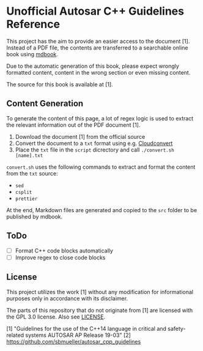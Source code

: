 # Unofficial Autosar C++ Guidelines Reference

This project has the aim to provide an easier access to the document [1].
Instead of a PDF file, the contents are transferred to a searchable online book
using [mdbook](https://github.com/rust-lang/mdBook).

Due to the automatic generation of this book, please expect wrongly formatted
content, content in the wrong section or even missing content.

The source for this book is available at [1].

## Content Generation

To generate the content of this page, a lot of regex logic is used to extract
the relevant information out of the PDF document [1].

1. Download the document [1] from the official source
2. Convert the document to a `txt` format using e.g. [Cloudconvert](https://cloudconvert.com/)
3. Place the `txt` file in the `script` dicrectory and call `./convert.sh [name].txt`

`convert.sh` uses the following commands to extract and format the content from
the `txt` source:

- `sed`
- `csplit`
- `prettier`

At the end, Markdown files are generated and copied to the `src` folder to be
published by mdbook.

## ToDo

- [ ] Format C++ code blocks automatically
- [ ] Improve regex to close code blocks

## License

This project utilizes the work [1] without any modification for informational
purposes only in accordance with its disclaimer.

The parts of this repository that do not originate from [1] are licensed with
the GPL 3.0 license. Also see [LICENSE](./LICENSE).

[1] "Guidelines for the use of the C++14 language in critical and safety-related systems AUTOSAR AP Release 19-03"
[2] https://github.com/sbmueller/autosar_cpp_guidelines
